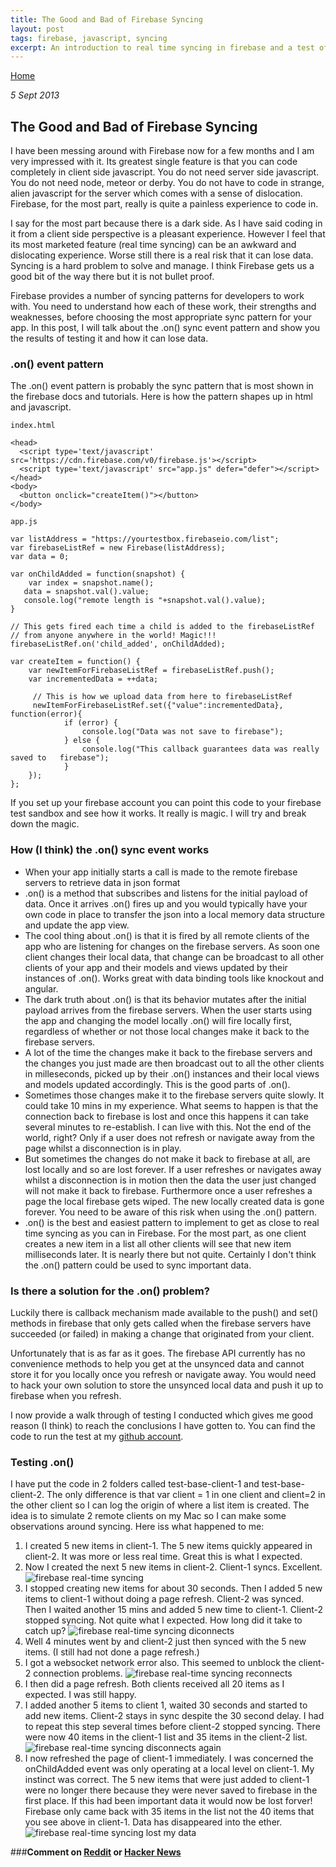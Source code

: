 ```yaml
---
title: The Good and Bad of Firebase Syncing
layout: post
tags: firebase, javascript, syncing
excerpt: An introduction to real time syncing in firebase and a test of firebase syncing that shows how data can be lost when a client becomes disconnected from firebase
---
```

[Home](http://nigelkelly.github.io)

*5 Sept 2013*
## The Good and Bad of Firebase Syncing

I have been messing around with Firebase now for a few months and I am very impressed with it. Its greatest single feature is that you can code completely in client side javascript. You do not need server side javascript. You do not need node, meteor or derby. You do not have to code in strange, alien javascript for the server which comes with a sense of dislocation. Firebase, for the most part, really is quite a painless experience to code in.

I say for the most part because there is a dark side. As I have said coding in it from a client side perspective is a pleasant experience. However I feel that its most marketed feature (real time syncing) can be an awkward and dislocating experience. Worse still there is a real risk that it can lose data. Syncing is a hard problem to solve and manage. I think Firebase gets us a good bit of the way there but it is not bullet proof.

Firebase provides a number of syncing patterns for developers to work with. You need to understand how each of these work, their strengths and weaknesses, before choosing the most appropriate sync pattern for your app. In this post, I will talk about the .on() sync event pattern and show you the results of testing it and how it can lose data.

### .on() event pattern

The .on() event pattern is probably the sync pattern that is most shown in the firebase docs and tutorials. Here is how the pattern shapes up in html and javascript.
	
	index.html

	<head>
	  <script type='text/javascript' src='https://cdn.firebase.com/v0/firebase.js'></script>
	  <script type='text/javascript' src="app.js" defer="defer"></script>
	</head>
	<body>
	  <button onclick="createItem()"></button>
	</body>
	
    app.js

    var listAddress = "https://yourtestbox.firebaseio.com/list";
    var firebaseListRef = new Firebase(listAddress);
    var data = 0;

    var onChildAdded = function(snapshot) {
        var index = snapshot.name();
       data = snapshot.val().value;
       console.log("remote length is "+snapshot.val().value);
    }

    // This gets fired each time a child is added to the firebaseListRef
    // from anyone anywhere in the world! Magic!!!
    firebaseListRef.on('child_added', onChildAdded);

    var createItem = function() {
        var newItemForFirebaseListRef = firebaseListRef.push();
        var incrementedData = ++data;

         // This is how we upload data from here to firebaseListRef
         newItemForFirebaseListRef.set({"value":incrementedData}, function(error){
             	if (error) {
		     		console.log("Data was not save to firebase");
	         	} else {
		     		console.log("This callback guarantees data was really saved to   firebase");
				}
		});	
    };

If you set up your firebase account you can point this code to your firebase test sandbox and see how it works. It really is magic. I will try and break down the magic.

### How (I think) the .on() sync event works
* When your app initially starts a call is made to the remote firebase servers to retrieve data in json format
* .on() is a method that subscribes and listens for the initial payload of data. Once it arrives .on() fires up and you would typically have your own code in place to transfer the json into a local memory data structure and update the app view.
* The cool thing about .on() is that it is fired by all remote clients of the app who are listening for changes on the firebase servers. As soon one client changes their local data, that change can be broadcast to all other clients of your app and their models and views updated by their instances of .on(). Works great with data binding tools like knockout and angular. 
* The dark truth about .on() is that its behavior mutates after the initial payload arrives from the firebase servers. When the user starts using the app and changing the model locally .on() will fire locally first, regardless of whether or not those local changes make it back to the firebase servers.
* A lot of the time the changes make it back to the firebase servers and the changes you just made are then broadcast out to all the other clients in milleseconds, picked up by their .on() instances and their local views and models updated accordingly. This is the good parts of .on().
* Sometimes those changes make it to the firebase servers quite slowly. It could take 10 mins in my experience. What seems to happen is that the connection back to firebase is lost and once this happens it can take several minutes to re-establish. I can live with this. Not the end of the world, right? Only if a user does not refresh or navigate away from the page whilst a disconnection is in play.
* But sometimes the changes do not make it back to firebase at all, are lost locally and so are lost forever. If a user refreshes or navigates away whilst a disconnection is in motion then the data the user just changed will not make it back to firebase. Furthermore once a user refreshes a page the local firebase gets wiped. The new locally created data is gone forever. You need to be aware of this risk when using the .on() pattern. 
* .on() is the best and easiest pattern to implement to get as close to real time syncing as you can in Firebase. For the most part, as one client creates a new item in a list all other clients will see that new item milliseconds later. It is nearly there but not quite. Certainly I don't think the .on() pattern could be used to sync important data.

### Is there a solution for the .on() problem?

Luckily there is callback mechanism made available to the push() and set() methods in firebase that only gets called when the firebase servers have succeeded (or failed) in making a change that originated from your client. 

Unfortunately that is as far as it goes. The firebase API currently has no convenience methods to help you get at the unsynced data and cannot store it for you locally once you refresh or navigate away. You would need to hack your own solution to store the unsynced local data and push it up to firebase when you refresh.
 
I now provide a walk through of testing I conducted which gives me good reason (I think) to reach the conclusions I have gotten to. You can find the code to run the test at my [github account](https://github.com/nigelkelly/firebase-tests).

### Testing .on()

I have put the code in 2 folders called test-base-client-1 and test-base-client-2. The only difference is that var client = 1 in one client and client=2 in the other client so I can log the origin of where a list item is created. The idea is to simulate 2 remote clients on my Mac so I can make some observations around syncing. Here iss what happened to me:

1. I created 5 new items in client-1. The 5 new items quickly appeared in client-2. It was more or less real time. Great this is what I expected.
2. Now I created the next 5 new items in client-2. Client-1 syncs. Excellent.
![firebase real-time syncing](images/firebase-tests/test1.png)
3. I stopped creating new items for about 30 seconds. Then I added 5 new items to client-1 without doing a page refresh. Client-2 was synced. Then I waited another 15 mins and added 5 new time to client-1. Client-2 stopped syncing. Not quite what I expected. How long did it take to catch up?
![firebase real-time syncing diconnects](images/firebase-tests/test2.png)
4. Well 4 minutes went by and client-2 just then synced with the 5 new items. (I still had not done a page refresh.)
5. I got a websocket network error also. This seemed to unblock the client-2 connection problems. 
![firebase real-time syncing reconnects](images/firebase-tests/test3.png)
6. I then did a page refresh. Both clients received all 20 items as I expected. I was still happy.
7. I added another 5 items to client 1, waited 30 seconds and started to add new items. Client-2 stays in sync despite the 30 second delay. I had to repeat this step several times before client-2 stopped syncing. There were now 40 items in the client-1 list and 35 items in the client-2 list.
![firebase real-time syncing disconnects again](images/firebase-tests/test4.png)
8. I now refreshed the page of client-1 immediately. I was concerned the onChildAdded event was only operating at a local level on client-1. My instinct was correct. The 5 new items that were just added to client-1 were no longer there because they were never saved to firebase in the first place. If this had been important data it would now be lost forver! Firebase only came back with 35 items in the list not the 40 items that you see above in client-1. Data has disappeared into the ether.
![firebase real-time syncing lost my data](images/firebase-tests/test5.png)


###**Comment on [Reddit](http://www.reddit.com/r/javascript/comments/1lsb5q/the_dark_side_of_firebase_syncing_test_procedure/) or [Hacker News](https://news.ycombinator.com/item?id=6334385)**



